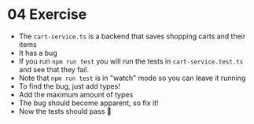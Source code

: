 # 04 Exercise

- The `cart-service.ts` is a backend that saves shopping carts and their items
- It has a bug
- If you run `npm run test` you will run the tests in `cart-service.test.ts` and see that they fail.
- Note that `npm run test` is in "watch" mode so you can leave it running
- To find the bug, just add types!
- Add the maximum amount of types
- The bug should become apparent, so fix it!
- Now the tests should pass 🎉
